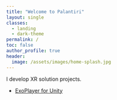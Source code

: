 ```yaml
---
title: "Welcome to Palantiri"
layout: single
classes:
  - landing
  - dark-theme
permalink: /
toc: false
author_profile: true
header:
  image: /assets/images/home-splash.jpg
---
```


I develop XR solution projects.

- [ExoPlayer for Unity](/product/exoplayer/overview)

